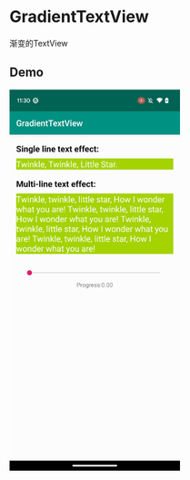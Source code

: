 # GradientTextView
渐变的TextView


## Demo


<img src="./apk/screen-20230517-113016.gif" alt="Alt Text" width="300px" />

